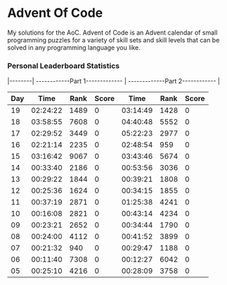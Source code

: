 # Advent Of Code 
My solutions for the AoC. Advent of Code is an Advent calendar of small programming puzzles for a variety of skill sets and skill levels that can be solved in any programming language you like.



### Personal Leaderboard Statistics
|--------|  ------------Part 1-------------  |  -------------Part 2------------  |

| Day |    Time      |  Rank     |    Score     |    Time      |  Rank     |    Score     |
|-----|--------------|-----------|--------------|--------------|-----------|--------------|
| 19 |    02:24:22      |  1489     |    0     |    03:14:49      |  1428           |    0     |
| 18 |    03:58:55      |  7608     |    0     |    04:40:48      |  5552           |    0     |
| 17 |    02:29:52      |  3449     |    0     |    05:22:23      |  2977           |    0     |
| 16 |    02:21:14      |  2235     |    0     |    02:48:54      |  959           |    0     |
| 15 |    03:16:42      |  9067     |    0     |    03:43:46      |  5674           |    0     |
| 14 |    00:33:40      |  2186     |    0     |    00:53:56      |  3036           |    0     |
| 13 |    00:29:22      |  1844     |    0     |    00:39:21      |  1808           |    0     |
| 12 |    00:25:36      |  1624     |    0     |    00:34:15      |  1855           |    0     |
| 11 |    00:37:19      |  2871     |    0     |    01:25:38      |  4241           |    0     |
| 10 |    00:16:08      |  2821     |    0     |    00:43:14      |  4234           |    0     |
| 09 |    00:23:21      |  2652     |    0     |    00:34:44      |  1790           |    0     |
| 08 |    00:24:00      |  4112     |    0     |    00:41:52      |  3899           |    0     |
| 07 |    00:21:32      |  940     |    0     |    00:29:47      |  1188           |    0     |
| 06 |    00:11:40      |  7308     |    0     |    00:12:27      |  6042           |    0     |
| 05 |    00:25:10      |  4216     |    0     |    00:28:09       |  3758           |    0     |
